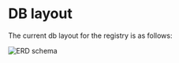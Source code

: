 # DB layout

The current db layout for the registry is as follows:

![ERD schema][erd]

[erd]: https://gitlab.com/gitlab-org/container-registry/-/jobs/artifacts/master/raw/db-DAG.png?job=generate-db-ERD
